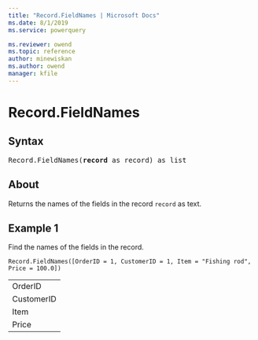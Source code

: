 ```yaml
---
title: "Record.FieldNames | Microsoft Docs"
ms.date: 8/1/2019
ms.service: powerquery

ms.reviewer: owend
ms.topic: reference
author: minewiskan
ms.author: owend
manager: kfile
---
```

# Record.FieldNames

## Syntax

<pre>
Record.FieldNames(<b>record</b> as record) as list
</pre>
  
## About  
Returns the names of the fields in the record `record` as text.

## Example 1
Find the names of the fields in the record.

```powerquery-m
Record.FieldNames([OrderID = 1, CustomerID = 1, Item = "Fishing rod", Price = 100.0])
```

<table> <tr><td>OrderID</td></tr> <tr><td>CustomerID</td></tr> <tr><td>Item</td></tr> <tr><td>Price</td></tr> </table>
